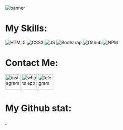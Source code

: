 
![banner](https://github.com/user-attachments/assets/54f84124-19e2-43e8-97f0-c5068622bdd3)

# My Skills:

![HTML5](https://img.shields.io/badge/HTML5-E34F26?style=for-the-badge&logo=html5&logoColor=white)
![CSS3](https://img.shields.io/badge/CSS3-1572B6?style=for-the-badge&logo=css3&logoColor=white)
![JS](https://img.shields.io/badge/JavaScript-323330?style=for-the-badge&logo=javascript&logoColor=F7DF1E)
![Bootstrap](https://img.shields.io/badge/Bootstrap-563D7C?style=for-the-badge&logo=bootstrap&logoColor=white)
![Github](https://img.shields.io/badge/GitHub-100000?style=for-the-badge&logo=github&logoColor=white)
![NPM](https://img.shields.io/badge/npm-CB3837?style=for-the-badge&logo=npm&logoColor=white)

<!-- 
![Webpack](https://img.shields.io/badge/Webpack-8DD6F9?style=for-the-badge&logo=Webpack&logoColor=white)
![Vite](https://img.shields.io/badge/Vite-B73BFE?style=for-the-badge&logo=vite&logoColor=FFD62E)
![GitLab](https://img.shields.io/badge/GitLab-330F63?style=for-the-badge&logo=gitlab&logoColor=white)
![Tailwind](https://img.shields.io/badge/Tailwind_CSS-38B2AC?style=for-the-badge&logo=tailwind-css&logoColor=white)
![React](https://img.shields.io/badge/React-20232A?style=for-the-badge&logo=react&logoColor=61DAFB)
-->



# Contact Me:

<a href="https://instagram.com/noohi1998">
    <img src="https://github.com/user-attachments/assets/e7ab06ab-7f38-4e97-93c3-a6b0198fb138" alt="instagram" width="48px">
</a>

<a href="https://api.whatsapp.com/send?phone=989304185554">
    <img src="https://github.com/user-attachments/assets/b4607805-69b9-4ab3-96b0-0f03e4525f61" alt="whats app" width="48px">
</a>





<a href="https://t.me/noohi1998">
    <img src="https://github.com/user-attachments/assets/20943511-bccf-46ef-ae7d-c899503dac01" alt="telegram" width="48px"/>
</a>

# My Github stat:

<a href="https://t.me/noohi1998">
    <img src="https://github-readme-stats.vercel.app/api?username=mohammad-noohi&show_icons=true&theme=transparent" alt="" />
    <img src="https://github-readme-stats.vercel.app/api/top-langs/?username=mohammad-noohi&layout=donut-vertical&theme=transparent" alt="" />
</a>





<!-- 





![Material](https://img.shields.io/badge/Material%20UI-007FFF?style=for-the-badge&logo=mui&logoColor=white)
![Jquery](https://img.shields.io/badge/jQuery-0769AD?style=for-the-badge&logo=jquery&logoColor=white)
-->




